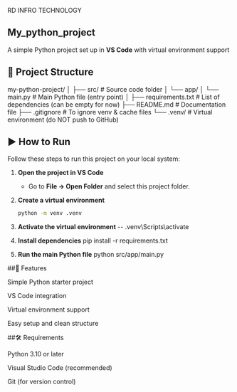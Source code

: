 RD INFRO TECHNOLOGY 

## My_python_project

A simple Python project set up in **VS Code** with virtual environment support

## 📂 Project Structure

my-python-project/
│
├── src/                     # Source code folder
│   └── app/
│       └── main.py           # Main Python file (entry point)
│
├── requirements.txt          # List of dependencies (can be empty for now)
├── README.md                 # Documentation file
├── .gitignore                # To ignore venv & cache files
└── .venv/                    # Virtual environment (do NOT push to GitHub)

## ▶️ How to Run

Follow these steps to run this project on your local system:

1. **Open the project in VS Code**
   - Go to **File → Open Folder** and select this project folder.

2. **Create a virtual environment**
   ```bash
   python -m venv .venv
   
3. **Activate the virtual environment**
    -- .venv\Scripts\activate
   
4. **Install dependencies**
   pip install -r requirements.txt
   
5. **Run the main Python file**
    python src/app/main.py

##🚀 Features

Simple Python starter project

VS Code integration

Virtual environment support

Easy setup and clean structure

##🛠️ Requirements

Python 3.10 or later

Visual Studio Code (recommended)

Git (for version control)



